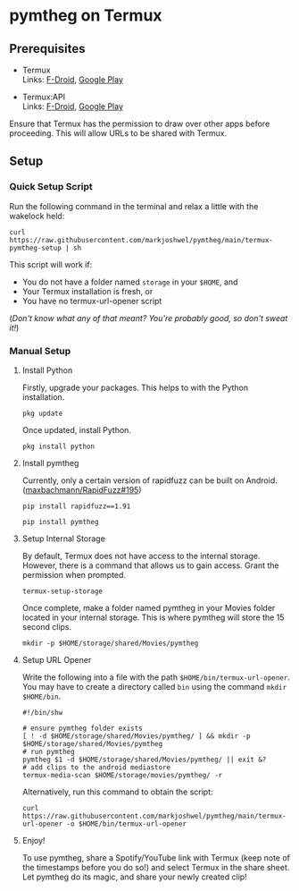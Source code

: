 # pymtheg on Termux

## Prerequisites

- Termux  
  Links:
  [F-Droid](https://f-droid.org/packages/com.termux),
  [Google Play](https://play.google.com/store/apps/details?id=com.termux)

- Termux:API  
  Links:
  [F-Droid](https://f-droid.org/packages/com.termux.api),
  [Google Play](https://play.google.com/store/apps/details?id=com.termux.api)

Ensure that Termux has the permission to draw over other apps before proceeding. This
will allow URLs to be shared with Termux.

## Setup

### Quick Setup Script

Run the following command in the terminal and relax a little with the wakelock held:

```text
curl https://raw.githubusercontent.com/markjoshwel/pymtheg/main/termux-pymtheg-setup | sh
```

This script will work if:

- You do not have a folder named `storage` in your `$HOME`, and
- Your Termux installation is fresh, or
- You have no termux-url-opener script

(_Don't know what any of that meant? You're probably good, so don't sweat it!_)

### Manual Setup

1. Install Python

   Firstly, upgrade your packages. This helps to with the Python installation.

   ```text
   pkg update
   ```

   Once updated, install Python.

   ```text
   pkg install python
   ```

2. Install pymtheg

   Currently, only a certain version of rapidfuzz can be built on Android.
  ([maxbachmann/RapidFuzz#195](https://github.com/maxbachmann/RapidFuzz/issues/195))

   ```text
   pip install rapidfuzz==1.91
   ```

   ```text
   pip install pymtheg
   ```

3. Setup Internal Storage

   By default, Termux does not have access to the internal storage. However, there is a
   command that allows us to gain access. Grant the permission when prompted.

   ```text
   termux-setup-storage
   ```

   Once complete, make a folder named pymtheg in your Movies folder located in your
   internal storage. This is where pymtheg will store the 15 second clips.

   ```text
   mkdir -p $HOME/storage/shared/Movies/pymtheg
   ```

4. Setup URL Opener

   Write the following into a file with the path `$HOME/bin/termux-url-opener`. You may
   have to create a directory called `bin` using the command `mkdir $HOME/bin`.

   ```shell
   #!/bin/shw

   # ensure pymtheg folder exists
   [ ! -d $HOME/storage/shared/Movies/pymtheg/ ] && mkdir -p $HOME/storage/shared/Movies/pymtheg
   # run pymtheg
   pymtheg $1 -d $HOME/storage/shared/Movies/pymtheg/ || exit &?
   # add clips to the android mediastore
   termux-media-scan $HOME/storage/movies/pymtheg/ -r
   ```

   Alternatively, run this command to obtain the script:

   ```text
   curl https://raw.githubusercontent.com/markjoshwel/pymtheg/main/termux-url-opener -o $HOME/bin/termux-url-opener
   ```

5. Enjoy!

   To use pymtheg, share a Spotify/YouTube link with Termux (keep note of the timestamps
   before you do so!) and select Termux in the share sheet. Let pymtheg do its magic, and
   share your newly created clip!
